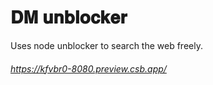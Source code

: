 # 𝐃𝐌 𝐮𝐧𝐛𝐥𝐨𝐜𝐤𝐞𝐫
Uses node unblocker to search the web freely. 
###### https://kfvbr0-8080.preview.csb.app/
